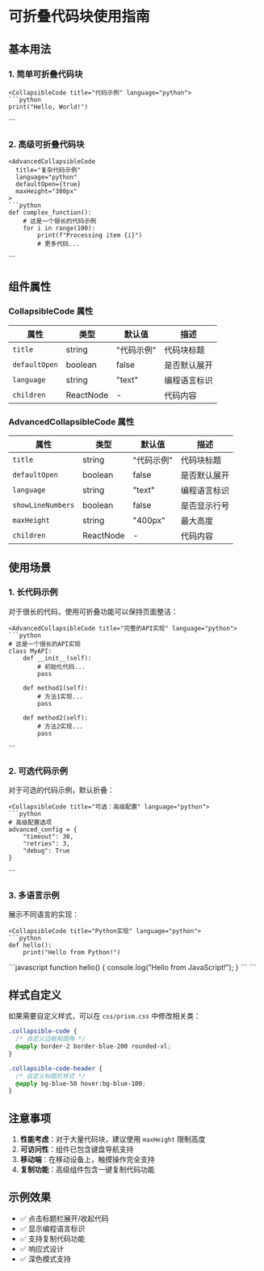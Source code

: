 # 可折叠代码块使用指南

## 基本用法

### 1. 简单可折叠代码块

```mdx
<CollapsibleCode title="代码示例" language="python">
```python
print("Hello, World!")
```
</CollapsibleCode>
```

### 2. 高级可折叠代码块

```mdx
<AdvancedCollapsibleCode 
  title="复杂代码示例" 
  language="python" 
  defaultOpen={true}
  maxHeight="300px"
>
```python
def complex_function():
    # 这是一个很长的代码示例
    for i in range(100):
        print(f"Processing item {i}")
        # 更多代码...
```
</AdvancedCollapsibleCode>
```

## 组件属性

### CollapsibleCode 属性

| 属性 | 类型 | 默认值 | 描述 |
|------|------|--------|------|
| `title` | string | "代码示例" | 代码块标题 |
| `defaultOpen` | boolean | false | 是否默认展开 |
| `language` | string | "text" | 编程语言标识 |
| `children` | ReactNode | - | 代码内容 |

### AdvancedCollapsibleCode 属性

| 属性 | 类型 | 默认值 | 描述 |
|------|------|--------|------|
| `title` | string | "代码示例" | 代码块标题 |
| `defaultOpen` | boolean | false | 是否默认展开 |
| `language` | string | "text" | 编程语言标识 |
| `showLineNumbers` | boolean | false | 是否显示行号 |
| `maxHeight` | string | "400px" | 最大高度 |
| `children` | ReactNode | - | 代码内容 |

## 使用场景

### 1. 长代码示例
对于很长的代码，使用可折叠功能可以保持页面整洁：

```mdx
<AdvancedCollapsibleCode title="完整的API实现" language="python">
```python
# 这是一个很长的API实现
class MyAPI:
    def __init__(self):
        # 初始化代码...
        pass
    
    def method1(self):
        # 方法1实现...
        pass
    
    def method2(self):
        # 方法2实现...
        pass
```
</AdvancedCollapsibleCode>
```

### 2. 可选代码示例
对于可选的代码示例，默认折叠：

```mdx
<CollapsibleCode title="可选：高级配置" language="python">
```python
# 高级配置选项
advanced_config = {
    "timeout": 30,
    "retries": 3,
    "debug": True
}
```
</CollapsibleCode>
```

### 3. 多语言示例
展示不同语言的实现：

```mdx
<CollapsibleCode title="Python实现" language="python">
```python
def hello():
    print("Hello from Python!")
```
</CollapsibleCode>

<CollapsibleCode title="JavaScript实现" language="javascript">
```javascript
function hello() {
    console.log("Hello from JavaScript!");
}
```
</CollapsibleCode>
```

## 样式自定义

如果需要自定义样式，可以在 `css/prism.css` 中修改相关类：

```css
.collapsible-code {
  /* 自定义边框和圆角 */
  @apply border-2 border-blue-200 rounded-xl;
}

.collapsible-code-header {
  /* 自定义标题栏样式 */
  @apply bg-blue-50 hover:bg-blue-100;
}
```

## 注意事项

1. **性能考虑**：对于大量代码块，建议使用 `maxHeight` 限制高度
2. **可访问性**：组件已包含键盘导航支持
3. **移动端**：在移动设备上，触摸操作完全支持
4. **复制功能**：高级组件包含一键复制代码功能

## 示例效果

- ✅ 点击标题栏展开/收起代码
- ✅ 显示编程语言标识
- ✅ 支持复制代码功能
- ✅ 响应式设计
- ✅ 深色模式支持
